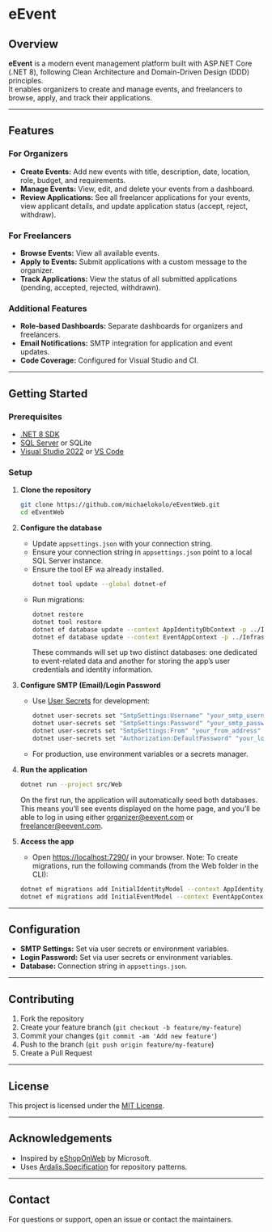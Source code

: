 # eEvent

## Overview

**eEvent** is a modern event management platform built with ASP.NET Core (.NET 8), following Clean Architecture and Domain-Driven Design (DDD) principles.  
It enables organizers to create and manage events, and freelancers to browse, apply, and track their applications.

---

## Features

### For Organizers
- **Create Events:** Add new events with title, description, date, location, role, budget, and requirements.
- **Manage Events:** View, edit, and delete your events from a dashboard.
- **Review Applications:** See all freelancer applications for your events, view applicant details, and update application status (accept, reject, withdraw).

### For Freelancers
- **Browse Events:** View all available events.
- **Apply to Events:** Submit applications with a custom message to the organizer.
- **Track Applications:** View the status of all submitted applications (pending, accepted, rejected, withdrawn).

### Additional Features
- **Role-based Dashboards:** Separate dashboards for organizers and freelancers.
- **Email Notifications:** SMTP integration for application and event updates.
- **Code Coverage:** Configured for Visual Studio and CI.

---

## Getting Started

### Prerequisites

- [.NET 8 SDK](https://dotnet.microsoft.com/download/dotnet/8.0)
- [SQL Server](https://www.microsoft.com/en-us/sql-server/sql-server-downloads) or SQLite
- [Visual Studio 2022](https://visualstudio.microsoft.com/vs/) or [VS Code](https://code.visualstudio.com/)

### Setup

1. **Clone the repository**
    ```bash
    git clone https://github.com/michaelokolo/eEventWeb.git
    cd eEventWeb
    ```

2. **Configure the database**
    - Update `appsettings.json` with your connection string.
    - Ensure your connection string in `appsettings.json` point to a local SQL Server instance.
    - Ensure the tool EF wa already installed.
      ```bash
      dotnet tool update --global dotnet-ef
      ```
    - Run migrations:
      ```bash
      dotnet restore
      dotnet tool restore
      dotnet ef database update --context AppIdentityDbContext -p ../Infrastructure/Infrastructure.csproj -s Web.csproj
      dotnet ef database update --context EventAppContext -p ../Infrastructure/Infrastructure.csproj -s Web.csproj
      ```
      These commands will set up two distinct databases: one dedicated to event-related data and another for storing the app’s user credentials and identity information.

3. **Configure SMTP (Email)/Login Password**
    - Use [User Secrets](https://learn.microsoft.com/en-us/aspnet/core/security/app-secrets) for development:
      ```bash
      dotnet user-secrets set "SmtpSettings:Username" "your_smtp_username"
      dotnet user-secrets set "SmtpSettings:Password" "your_smtp_password"
      dotnet user-secrets set "SmtpSettings:From" "your_from_address"
      dotnet user-secrets set "Authorization:DefaultPassword" "your_login_password"
      ```
    - For production, use environment variables or a secrets manager.

4. **Run the application**
    ```bash
    dotnet run --project src/Web
    ```
    On the first run, the application will automatically seed both databases. This means you’ll see events displayed on the home page, and you’ll be able to log in using either [organizer@eevent.com](organizer@eevent.com) or [freelancer@eevent.com](freelancer@eevent.com).

5. **Access the app**
    - Open [https://localhost:7290/](https://localhost:7290/) in your browser.
   Note: To create migrations, run the following commands (from the Web folder in the CLI):
    ```bash
    dotnet ef migrations add InitialIdentityModel --context AppIdentityDbContext -p ../Infrastructure/Infrastructure.csproj -s Web.csproj -o Identity/Migrations
    dotnet ef migrations add InitialEventModel --context EventAppContext -p ../Infrastructure/Infrastructure.csproj -s Web.csproj -o Data/Migrations
    ```

---
## Configuration

- **SMTP Settings:** Set via user secrets or environment variables.
- **Login Password:** Set via user secrets or environment variables.
- **Database:** Connection string in `appsettings.json`.

---

## Contributing

1. Fork the repository
2. Create your feature branch (`git checkout -b feature/my-feature`)
3. Commit your changes (`git commit -am 'Add new feature'`)
4. Push to the branch (`git push origin feature/my-feature`)
5. Create a Pull Request

---

## License

This project is licensed under the [MIT License](LICENSE).

---

## Acknowledgements

- Inspired by [eShopOnWeb](https://github.com/dotnet-architecture/eShopOnWeb) by Microsoft.
- Uses [Ardalis.Specification](https://github.com/ardalis/specification) for repository patterns.

---

## Contact

For questions or support, open an issue or contact the maintainers.


